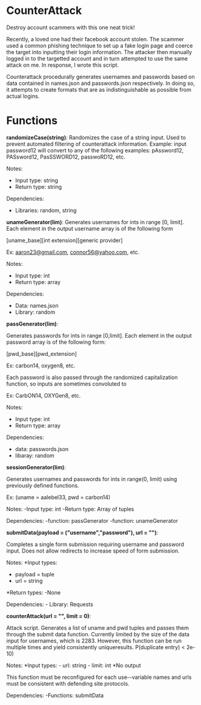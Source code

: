 # CounterAttack
Destroy account scammers with this one neat trick!

Recently, a loved one had their facebook account stolen. The scammer used a common phishing technique to set up a fake login page and coerce the target into inputting their login information. The attacker then manually logged in to the targetted account and in turn attempted to use the same attack on me. In response, I wrote this script.

Counterattack procedurally generates usernames and passwords based on data contained in names.json and passwords.json respectively. In doing so, it attempts to create formats that are as indistinguishable as possible from actual logins. 

# Functions

**randomizeCase(string)**:
Randomizes the case of a string input. Used to prevent automated filtering of counterattack information.
Example: input password12 will convert to any of the following examples: pAssword12, PASsword12, PasSSWORD12, passwoRD12, etc.

Notes:
- Input type: string
- Return type: string
	
Dependencies: 
- Libraries: random, string

**unameGenerator(lim)**:
Generates usernames for ints in range [0, limit]. Each element in the output username array is of the following form

[uname_base][int extension][generic provider]

Ex: aaron23@gmail.com, connor56@yahoo.com, etc.

Notes: 
 - Input type: int
 - Return type: array 
		  
Dependencies: 
 - Data: names.json
 - Library: random
      
**passGenerator(lim)**:

Generates passwords for ints in range [0,limit]. Each element in the output password array is of the following form:

[pwd_base][pwd_extension]

Ex: carbon14, oxygen8, etc.

Each password is also passed through the randomized capitalization function, so inputs are sometimes convoluted to 

Ex: CarbON14, OXYGen8, etc.

Notes:
- Input type: int
- Return type: array
    
Dependencies: 
- data: passwords.json
- libaray: random

**sessionGenerator(lim)**:

Generates usernames and passwords for ints in range(0, limit) using previously defined functions.

Ex: (uname = aalebel33, pwd = carbon14)

Notes:
  -Input type: int
  -Return type: Array of tuples

Dependencies: 
  -function: passGenerator
  -function: unameGenerator

**submitData(payload = ("username","password"), url = "")**:

Completes a single form submission requiring username and password input. Does not allow redirects to increase speed of form submission.

Notes: 
  *Input types: 
   - payload = tuple
   - url = string
   
  *Return types:
      -None
  
  Dependencies:
    - Library: Requests

**counterAttack(url = "", limit = 0)**:

  Attack script. Generates a list of uname and pwd tuples and passes them through the submit data function.
  Currently limited by the size of the data input for usernames, which is 2283. 
  However, this function can be run multiple times and yield consistently uniqueresults. P(duplicate entry) < 2e-10)
  
  Notes:
   *Input types:
     - url: string 
     - limit: int
   *No output
    
  This function must be reconfigured for each use--variable names and urls must be consistent with defending site protocols.
    
  Dependencies: 
    -Functions: submitData

